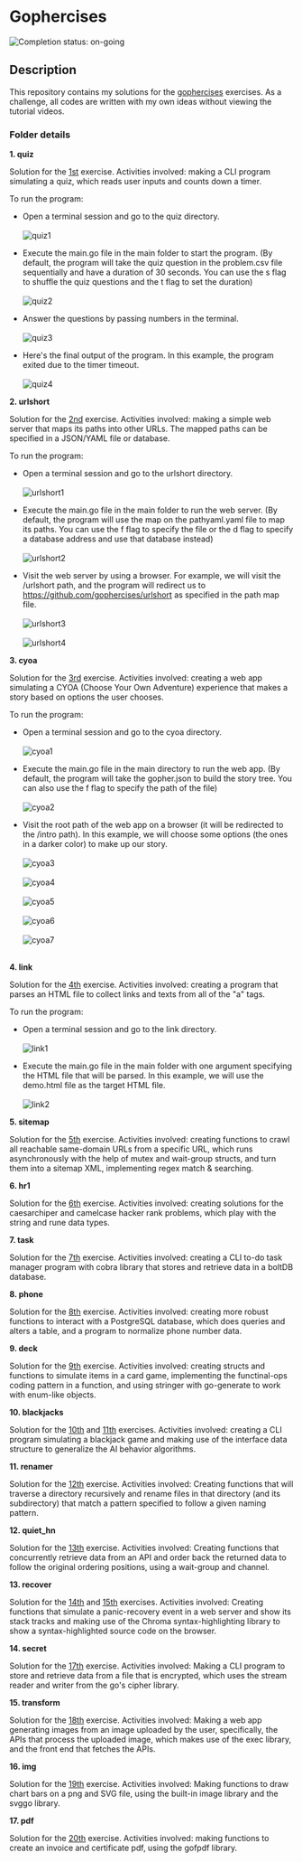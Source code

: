 # Gophercises

![Completion status: on-going](https://img.shields.io/badge/COMPLETION%20STATUS-ON--GOING-informational?style=for-the-badge)

## Description

This repository contains my solutions for the [gophercises](https://gophercises.com/) exercises. As a challenge, all codes are written with my own ideas without viewing the tutorial videos.


### Folder details

**1. quiz**

Solution for the [1st](https://github.com/gophercises/quiz) exercise. Activities involved: making a CLI program simulating a quiz, which reads user inputs and counts down a timer. 

To run the program:
- Open a terminal session and go to the quiz directory.<br/><br/>
![quiz1](readme_images/quiz1.png)

- Execute the main.go file in the main folder to start the program. (By default, the program will take the quiz question in the problem.csv file sequentially and have a duration of 30 seconds. You can use the s flag to shuffle the quiz questions and the t flag to set the duration)<br/><br/>
![quiz2](readme_images/quiz2.png)

- Answer the questions by passing numbers in the terminal.<br/><br/>
![quiz3](readme_images/quiz3.png)

- Here's the final output of the program. In this example, the program exited due to the timer timeout.<br/><br/>
![quiz4](readme_images/quiz4.png)


**2. urlshort**

Solution for the [2nd](https://github.com/gophercises/urlshort) exercise. Activities involved: making a simple web server that maps its paths into other URLs. The mapped paths can be specified in a JSON/YAML file or database. 

To run the program:
- Open a terminal session and go to the urlshort directory.<br/><br/>
![urlshort1](readme_images/urlshort1.png)

- Execute the main.go file in the main folder to run the web server. (By default, the program will use the map on the pathyaml.yaml file to map its paths. You can use the f flag to specify the file or the d flag to specify a database address and use that database instead)<br/><br/>
![urlshort2](readme_images/urlshort2.png)

- Visit the web server by using a browser. For example, we will visit the /urlshort path, and the program will redirect us to https://github.com/gophercises/urlshort as specified in the path map file.<br/><br/>
![urlshort3](readme_images/urlshort3.png)<br/><br/>
![urlshort4](readme_images/urlshort4.png)


**3. cyoa**

Solution for the [3rd](https://github.com/gophercises/cyoa) exercise. Activities involved: creating a web app simulating a CYOA (Choose Your Own Adventure) experience that makes a story based on options the user chooses.

To run the program:
- Open a terminal session and go to the cyoa directory.<br/><br/>
![cyoa1](readme_images/cyoa1.png)

- Execute the main.go file in the main directory to run the web app. (By default, the program will take the gopher.json to build the story tree. You can also use the f flag to specify the path of the file)<br/><br/>
![cyoa2](readme_images/cyoa2.png)

- Visit the root path of the web app on a browser (it will be redirected to the /intro path). In this example, we will choose some options (the ones in a darker color) to make up our story.<br/><br/>
![cyoa3](readme_images/cyoa3.png)<br/><br/>
![cyoa4](readme_images/cyoa4.png)<br/><br/>
![cyoa5](readme_images/cyoa5.png)<br/><br/>
![cyoa6](readme_images/cyoa6.png)<br/><br/>
![cyoa7](readme_images/cyoa7.png)<br/><br/>

**4. link**

Solution for the [4th](https://github.com/gophercises/link) exercise. Activities involved: creating a program that parses an HTML file to collect links and texts from all of the "a" tags.

 To run the program:
- Open a terminal session and go to the link directory.<br/><br/>
![link1](readme_images/link1.png)

- Execute the main.go file in the main folder with one argument specifying the HTML file that will be parsed. In this example, we will use the demo.html file as the target HTML file.<br/><br/>
![link2](readme_images/link2.png)


**5. sitemap**

Solution for the [5th](https://github.com/gophercises/link) exercise. Activities involved: creating functions to crawl all reachable same-domain URLs from a specific URL, which runs asynchronously with the help of mutex and wait-group structs, and turn them into a sitemap XML, implementing regex match & searching.


**6. hr1**

Solution for the [6th](https://github.com/gophercises/hr1) exercise. Activities involved: creating solutions for the caesarchiper and camelcase hacker rank problems, which play with the string and rune data types.


**7. task**

Solution for the [7th](https://github.com/gophercises/task) exercise. Activities involved: creating a CLI to-do task manager program with cobra library that stores and retrieve data in a boltDB database. 


**8. phone**

Solution for the [8th](https://github.com/gophercises/phone) exercise. Activities involved: creating more robust functions to interact with a PostgreSQL database, which does queries and alters a table, and a program to normalize phone number data.


**9. deck**

Solution for the [9th](https://github.com/gophercises/deck) exercise. Activities involved: creating structs and functions to simulate items in a card game, implementing the functinal-ops coding pattern in a function, and using stringer with go-generate to work with enum-like objects.


**10. blackjacks**

Solution for the [10th](https://github.com/gophercises/blackjack) and [11th](https://github.com/gophercises/blackjack_ai) exercises. Activities involved: creating a CLI program simulating a blackjack game and making use of the interface data structure to generalize the AI behavior algorithms. 


**11. renamer**

Solution for the [12th](https://github.com/gophercises/renamer) exercise. Activities involved: Creating functions that will traverse a directory recursively and rename files in that directory (and its subdirectory) that match a pattern specified to follow a given naming pattern. 


**12. quiet_hn**

Solution for the [13th](https://github.com/gophercises/quiet_hn) exercise. Activities involved: Creating functions that concurrently retrieve data from an API and order back the returned data to follow the original ordering positions, using a wait-group and channel.


**13. recover**

Solution for the [14th](https://github.com/gophercises/recover) and [15th](https://github.com/gophercises/recover_chroma) exercises. Activities involved: Creating functions that simulate a panic-recovery event in a web server and show its stack tracks and making use of the Chroma syntax-highlighting library to show a syntax-highlighted source code on the browser. 


**14. secret**

Solution for the [17th](https://github.com/gophercises/secret) exercise. Activities involved: Making a CLI program to store and retrieve data from a file that is encrypted, which uses the stream reader and writer from the go's cipher library.


**15. transform**

Solution for the [18th](https://github.com/gophercises/transform) exercise. Activities involved: Making a web app generating images from an image uploaded by the user, specifically, the APIs that process the uploaded image, which makes use of the exec library, and the front end that fetches the APIs. 


**16. img**

Solution for the [19th](https://github.com/gophercises/image) exercise. Activities involved: Making functions to draw chart bars on a png and SVG file, using the built-in image library and the svggo library. 


**17. pdf**

Solution for the [20th](https://github.com/gophercises/pdf) exercise. Activities involved: making functions to create an invoice and certificate pdf, using the gofpdf library. 